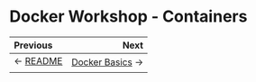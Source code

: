 # Docker Workshop - Containers

Previous | Next
:------- | ---:
← [README](../../README.md) | [Docker Basics](../docker-basics/README.md) →
